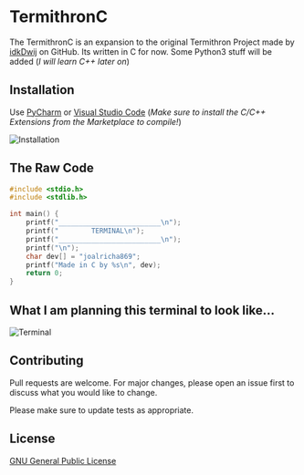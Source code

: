 # TermithronC

The TermithronC is an expansion to the original Termithron Project made by [idkDwij](https://github.com/IdkDwij/Termithon) on GitHub. Its written in C for now. Some Python3 stuff will be added (_I will learn C++ later on_)

## Installation

Use [PyCharm](https://www.jetbrains.com/pycharm/) or [Visual Studio Code](https://code.visualstudio.com/) (_Make sure to install the C/C++ Extensions from the Marketplace to compile!_)

![Installation](https://code.visualstudio.com/assets/docs/languages/cpp/cpp-extension.png)

## The Raw Code

```c
#include <stdio.h>
#include <stdlib.h>

int main() {
    printf("_________________________\n");
    printf("        TERMINAL\n");
    printf("_________________________\n");
    printf("\n");
    char dev[] = "joalricha869";
    printf("Made in C by %s\n", dev);
    return 0;
}
```

## What I am planning this terminal to look like...
![Terminal](https://upload.wikimedia.org/wikipedia/commons/7/78/Appleterminal2.png)

## Contributing
Pull requests are welcome. For major changes, please open an issue first to discuss what you would like to change.

Please make sure to update tests as appropriate.

## License
[GNU General Public License](https://www.gnu.org/licenses/gpl-3.0.en.html)
